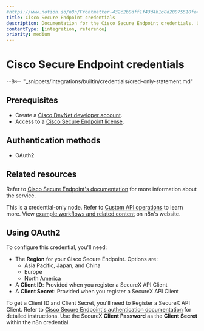 ```yaml
---
#https://www.notion.so/n8n/Frontmatter-432c2b8dff1f43d4b1c8d20075510fe4
title: Cisco Secure Endpoint credentials
description: Documentation for the Cisco Secure Endpoint credentials. Use these credentials to authenticate Cisco Secure Endpoint in n8n, a workflow automation platform.
contentType: [integration, reference]
priority: medium
---
```


# Cisco Secure Endpoint credentials

--8<-- "_snippets/integrations/builtin/credentials/cred-only-statement.md"

## Prerequisites

- Create a [Cisco DevNet developer account](https://developer.cisco.com).
- Access to a [Cisco Secure Endpoint license](https://www.cisco.com/site/us/en/products/security/endpoint-security/secure-endpoint/index.html).

## Authentication methods

- OAuth2

## Related resources

Refer to [Cisco Secure Endpoint's documentation](https://developer.cisco.com/docs/secure-endpoint/introduction/) for more information about the service.

This is a credential-only node. Refer to [Custom API operations](/integrations/custom-operations.md) to learn more. View [example workflows and related content](https://n8n.io/integrations/cisco-secure-endpoint/) on n8n's website.

## Using OAuth2

To configure this credential, you'll need:

- The **Region** for your Cisco Secure Endpoint. Options are:
    - Asia Pacific, Japan, and China
    - Europe
    - North America
- A **Client ID**: Provided when you register a SecureX API Client
- A **Client Secret**: Provided when you register a SecureX API Client

To get a Client ID and Client Secret, you'll need to Register a SecureX API Client. Refer to [Cisco Secure Endpoint's authentication documentation](https://developer.cisco.com/docs/secure-endpoint/authentication/#authentication) for detailed instructions. Use the SecureX **Client Password** as the **Client Secret** within the n8n credential.

